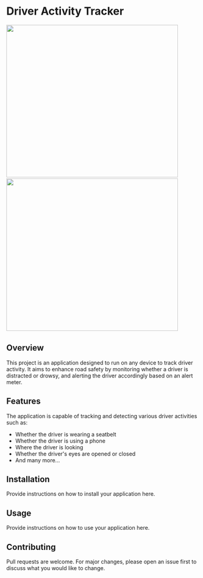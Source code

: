 # Driver Activity Tracker
<div>
<img src="https://github.com/granthgg/Distracted-Drowsy-Driver-Detection/assets/69439823/68ec3240-654e-4631-acfa-1cf2a7488a5f" width="450" height="400"/>&nbsp; 
<img src="https://github.com/granthgg/Distracted-Drowsy-Driver-Detection/assets/69439823/f72f1b44-5f68-4b91-b2c5-4ec495267a0e" width="450" height="400"/>&nbsp; 

<div>


## Overview
This project is an application designed to run on any device to track driver activity. It aims to enhance road safety by monitoring whether a driver is distracted or drowsy, and alerting the driver accordingly based on an alert meter.

## Features
The application is capable of tracking and detecting various driver activities such as:
- Whether the driver is wearing a seatbelt
- Whether the driver is using a phone
- Where the driver is looking
- Whether the driver's eyes are opened or closed
- And many more...

## Installation
Provide instructions on how to install your application here.

## Usage
Provide instructions on how to use your application here.

## Contributing
Pull requests are welcome. For major changes, please open an issue first to discuss what you would like to change.

